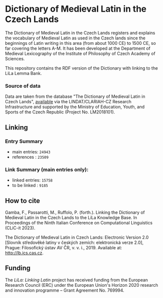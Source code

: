 # Dictionary of Medieval Latin in the Czech Lands
The Dictionary of Medieval Latin in the Czech Lands registers and explains the vocabulary of Medieval Latin as used in the Czech lands since the beginnings of Latin writing in this area (from about 1000 CE) to 1500 CE, so far covering the letters A-M. It has been developed at the Department of Medieval Lexicography of the Institute of Philosophy of Czech Academy of Sciences.

This repository contains the RDF version of the Dictionary with linking to the LiLa Lemma Bank.


### Source of data
Data are taken from the database "The Dictionary of Medieval Latin
in Czech Lands", [available](http://hdl.handle.net/11234/1-4792) via the LINDAT/CLARIAH-CZ Research Infrastructure and supported by the Ministry of Education, Youth, and Sports of the Czech Republic (Project No. LM2018101).


## Linking
### Entry Summary
- main entries: ```24943```
- references  : ```23509 ```

### Link Summary (main entries only):
- linked entries: ```15758```
- to be linked : ```9185```


## How to cite
Gamba, F., Passarotti, M., Ruffolo, P. (forth.). Linking the Dictionary of Medieval Latin in the Czech Lands to the LiLa Knowledge Base. In Proceedings of the Ninth Italian Conference on Computational Linguistics (CLiC-it 2023).

The Dictionary of Medieval Latin in Czech Lands: Electronic Version 2.0 [Slovník středověké latiny v českých zemích: elektronická verze 2.0], Prague: Filosofický ústav AV ČR, v. v. i., 2019. Available at: http://lb.ics.cas.cz.


## Funding
The *LiLa: Linking Latin* project has received funding from the European Research Council (ERC) under the European Union's Horizon 2020 research and innovation programme – Grant Agreement No. 769994.

